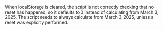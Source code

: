 When localStorage is cleared, the script is not correctly checking that no reset has happened, so it defaults to 0 instead of calculating from March 3, 2025.
The script needs to always calculate from March 3, 2025, unless a reset was explicitly performed.

